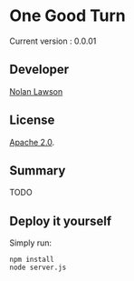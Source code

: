 One Good Turn
=========================

Current version : 0.0.01

Developer
-----------

[Nolan Lawson][7]


License
-----------

[Apache 2.0][1].

Summary
-----------

TODO

Deploy it yourself
-----------------

Simply run:

```
npm install
node server.js
```

[1]: http://www.apache.org/licenses/LICENSE-2.0.html
[6]: http://www.hon.ch
[7]: http://nolanlawson.com
